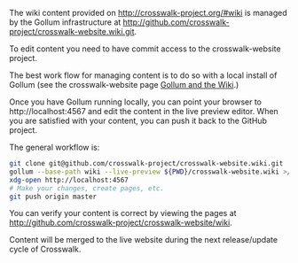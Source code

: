 The wiki content provided on http://crosswalk-project.org/#wiki is managed by the Gollum infrastructure at http://github.com/crosswalk-project/crosswalk-website.wiki.git.

To edit content you need to have commit access to the crosswalk-website project.

The best work flow for managing content is to do so with a local install of Gollum (see the crosswalk-website page [Gollum and the Wiki](https://github.com/crosswalk-project/crosswalk-website/blob/master/README.md#gollum-and-the-wiki).)

Once you have Gollum running locally, you can point your browser to http://localhost:4567
and edit the content in the live preview editor. When you are satisfied with your content, you can push it back to the GitHub project.

The general workflow is:
```sh
git clone git@github.com/crosswalk-project/crosswalk-website.wiki.git
gollum --base-path wiki --live-preview ${PWD}/crosswalk-website.wiki >/dev/null 2>&1 &
xdg-open http://localhost:4567
# Make your changes, create pages, etc.
git push origin master
```
You can verify your content is correct by viewing the pages at http://github.com/crosswalk-project/crosswalk-website/wiki.

Content will be merged to the live website during the next release/update cycle of Crosswalk.